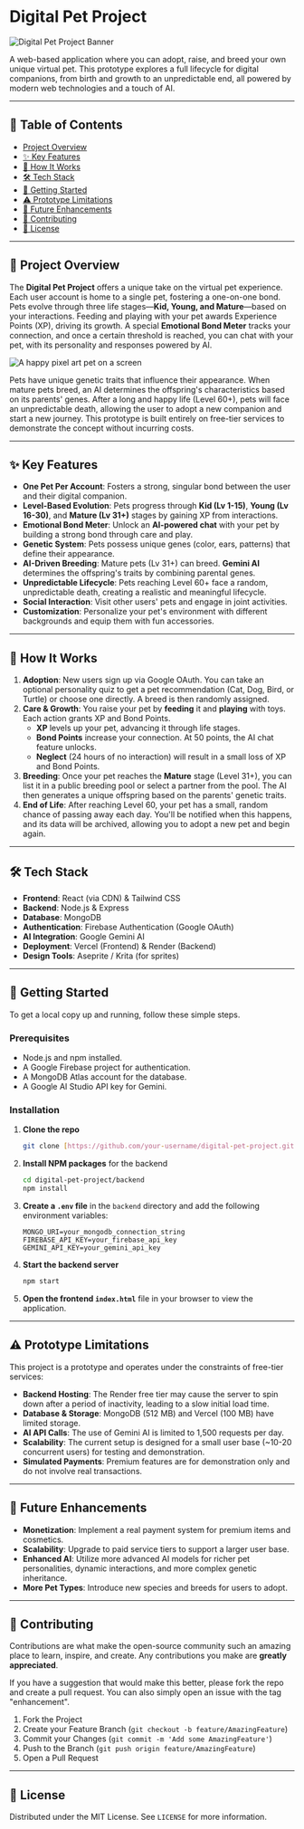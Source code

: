 # Digital Pet Project

![Digital Pet Project Banner](https://placehold.co/1200x400/6366f1/ffffff?text=Digital+Pet+Project&font=lato)

A web-based application where you can adopt, raise, and breed your own unique virtual pet. This prototype explores a full lifecycle for digital companions, from birth and growth to an unpredictable end, all powered by modern web technologies and a touch of AI.

---

## 📜 Table of Contents

- [Project Overview](#-project-overview)
- [✨ Key Features](#-key-features)
- [🤖 How It Works](#-how-it-works)
- [🛠️ Tech Stack](#️-tech-stack)
- [🚀 Getting Started](#-getting-started)
- [⚠️ Prototype Limitations](#️-prototype-limitations)
- [🔮 Future Enhancements](#-future-enhancements)
- [🤝 Contributing](#-contributing)
- [📄 License](#-license)

---

## 📖 Project Overview

The **Digital Pet Project** offers a unique take on the virtual pet experience. Each user account is home to a single pet, fostering a one-on-one bond. Pets evolve through three life stages—**Kid, Young, and Mature**—based on your interactions. Feeding and playing with your pet awards Experience Points (XP), driving its growth. A special **Emotional Bond Meter** tracks your connection, and once a certain threshold is reached, you can chat with your pet, with its personality and responses powered by AI.

![A happy pixel art pet on a screen](https://placehold.co/600x400/34d399/1f2937?text=A+happy+pixel+art+pet+wagging+its+tail&font=lato)

Pets have unique genetic traits that influence their appearance. When mature pets breed, an AI determines the offspring's characteristics based on its parents' genes. After a long and happy life (Level 60+), pets will face an unpredictable death, allowing the user to adopt a new companion and start a new journey. This prototype is built entirely on free-tier services to demonstrate the concept without incurring costs.

---

## ✨ Key Features

- **One Pet Per Account**: Fosters a strong, singular bond between the user and their digital companion.
- **Level-Based Evolution**: Pets progress through **Kid (Lv 1-15)**, **Young (Lv 16-30)**, and **Mature (Lv 31+)** stages by gaining XP from interactions.
- **Emotional Bond Meter**: Unlock an **AI-powered chat** with your pet by building a strong bond through care and play.
- **Genetic System**: Pets possess unique genes (color, ears, patterns) that define their appearance.
- **AI-Driven Breeding**: Mature pets (Lv 31+) can breed. **Gemini AI** determines the offspring's traits by combining parental genes.
- **Unpredictable Lifecycle**: Pets reaching Level 60+ face a random, unpredictable death, creating a realistic and meaningful lifecycle.
- **Social Interaction**: Visit other users' pets and engage in joint activities.
- **Customization**: Personalize your pet's environment with different backgrounds and equip them with fun accessories.

---

## 🤖 How It Works

1.  **Adoption**: New users sign up via Google OAuth. You can take an optional personality quiz to get a pet recommendation (Cat, Dog, Bird, or Turtle) or choose one directly. A breed is then randomly assigned.
2.  **Care & Growth**: You raise your pet by **feeding** it and **playing** with toys. Each action grants XP and Bond Points.
    - **XP** levels up your pet, advancing it through life stages.
    - **Bond Points** increase your connection. At 50 points, the AI chat feature unlocks.
    - **Neglect** (24 hours of no interaction) will result in a small loss of XP and Bond Points.
3.  **Breeding**: Once your pet reaches the **Mature** stage (Level 31+), you can list it in a public breeding pool or select a partner from the pool. The AI then generates a unique offspring based on the parents' genetic traits.
4.  **End of Life**: After reaching Level 60, your pet has a small, random chance of passing away each day. You'll be notified when this happens, and its data will be archived, allowing you to adopt a new pet and begin again.

---

## 🛠️ Tech Stack

-   **Frontend**: React (via CDN) & Tailwind CSS
-   **Backend**: Node.js & Express
-   **Database**: MongoDB
-   **Authentication**: Firebase Authentication (Google OAuth)
-   **AI Integration**: Google Gemini AI
-   **Deployment**: Vercel (Frontend) & Render (Backend)
-   **Design Tools**: Aseprite / Krita (for sprites)

---

## 🚀 Getting Started

To get a local copy up and running, follow these simple steps.

### Prerequisites

-   Node.js and npm installed.
-   A Google Firebase project for authentication.
-   A MongoDB Atlas account for the database.
-   A Google AI Studio API key for Gemini.

### Installation

1.  **Clone the repo**
    ```sh
    git clone [https://github.com/your-username/digital-pet-project.git](https://github.com/your-username/digital-pet-project.git)
    ```
2.  **Install NPM packages** for the backend
    ```sh
    cd digital-pet-project/backend
    npm install
    ```
3.  **Create a `.env` file** in the `backend` directory and add the following environment variables:
    ```env
    MONGO_URI=your_mongodb_connection_string
    FIREBASE_API_KEY=your_firebase_api_key
    GEMINI_API_KEY=your_gemini_api_key
    ```
4.  **Start the backend server**
    ```sh
    npm start
    ```
5.  **Open the frontend `index.html`** file in your browser to view the application.

---

## ⚠️ Prototype Limitations

This project is a prototype and operates under the constraints of free-tier services:
-   **Backend Hosting**: The Render free tier may cause the server to spin down after a period of inactivity, leading to a slow initial load time.
-   **Database & Storage**: MongoDB (512 MB) and Vercel (100 MB) have limited storage.
-   **AI API Calls**: The use of Gemini AI is limited to 1,500 requests per day.
-   **Scalability**: The current setup is designed for a small user base (~10-20 concurrent users) for testing and demonstration.
-   **Simulated Payments**: Premium features are for demonstration only and do not involve real transactions.

---

## 🔮 Future Enhancements

-   **Monetization**: Implement a real payment system for premium items and cosmetics.
-   **Scalability**: Upgrade to paid service tiers to support a larger user base.
-   **Enhanced AI**: Utilize more advanced AI models for richer pet personalities, dynamic interactions, and more complex genetic inheritance.
-   **More Pet Types**: Introduce new species and breeds for users to adopt.

---

## 🤝 Contributing

Contributions are what make the open-source community such an amazing place to learn, inspire, and create. Any contributions you make are **greatly appreciated**.

If you have a suggestion that would make this better, please fork the repo and create a pull request. You can also simply open an issue with the tag "enhancement".

1.  Fork the Project
2.  Create your Feature Branch (`git checkout -b feature/AmazingFeature`)
3.  Commit your Changes (`git commit -m 'Add some AmazingFeature'`)
4.  Push to the Branch (`git push origin feature/AmazingFeature`)
5.  Open a Pull Request

---

## 📄 License

Distributed under the MIT License. See `LICENSE` for more information.
